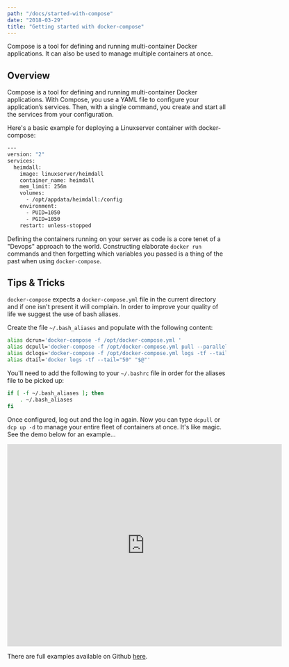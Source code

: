 ```yaml
---
path: "/docs/started-with-compose"
date: "2018-03-29"
title: "Getting started with docker-compose"
---
```


<div class="preface">
Compose is a tool for defining and running multi-container Docker applications. It can also be used to manage multiple containers at once.
</div>

## Overview

Compose is a tool for defining and running multi-container Docker applications. With Compose, you use a YAML file to configure your application’s services. Then, with a single command, you create and start all the services from your configuration.

Here's a basic example for deploying a Linuxserver container with docker-compose:

```bash
---
version: "2"
services:
  heimdall:
    image: linuxserver/heimdall
    container_name: heimdall
    mem_limit: 256m
    volumes:
      - /opt/appdata/heimdall:/config
    environment:
      - PUID=1050
      - PGID=1050
    restart: unless-stopped
```

Defining the containers running on your server as code is a core tenet of a "Devops" approach to the world. Constructing elaborate `docker run` commands and then forgetting which variables you passed is a thing of the past when using `docker-compose`.

## Tips & Tricks

`docker-compose` expects a `docker-compose.yml` file in the current directory and if one isn't present it will complain. In order to improve your quality of life we suggest the use of bash aliases.

Create the file `~/.bash_aliases` and populate with the following content:

```bash
alias dcrun='docker-compose -f /opt/docker-compose.yml '
alias dcpull='docker-compose -f /opt/docker-compose.yml pull --parallel'
alias dclogs='docker-compose -f /opt/docker-compose.yml logs -tf --tail="50" '
alias dtail='docker logs -tf --tail="50" "$@"'
```

You'll need to add the following to your `~/.bashrc` file in order for the aliases file to be picked up:

```bash
if [ -f ~/.bash_aliases ]; then
    . ~/.bash_aliases
fi
```

Once configured, log out and the log in again. Now you can type `dcpull` or `dcp up -d` to manage your entire fleet of containers at once. It's like magic. See the demo below for an example...

<iframe src="https://asciinema.org/a/lhZOTPTQfjlAfZ2twntpg3Y0f/embed?" id="asciicast-iframe-lhZOTPTQfjlAfZ2twntpg3Y0f" name="asciicast-iframelhZOTPTQfjlAfZ2twntpg3Y0f" scrolling="no" allowfullscreen="true" style="overflow: hidden; margin: 0px; border: 0px; display: inline-block; width: 632px; float: none; visibility: visible; height: 466px; margin: 0 auto"></iframe>

There are full examples available on Github [here](https://gist.github.com/IronicBadger/362c408d1f2c27a0503cb9252b508140).
